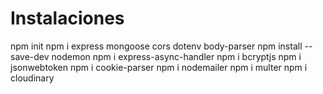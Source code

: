 # Instalaciones
npm init 
npm i express mongoose cors dotenv body-parser
npm install --save-dev nodemon
npm i express-async-handler
npm i bcryptjs
npm i jsonwebtoken
npm i cookie-parser
npm i nodemailer
npm i multer
npm i cloudinary
